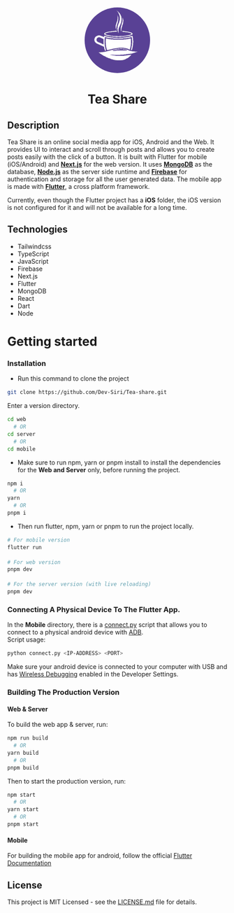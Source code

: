 <p align="center">
  <img src="images/logo.png" height="150" width="150" style="border: 1px solid transparent; border-radius: 100%;" />
</p>

<h1 style="text-align: center;">Tea Share</h1>

## Description

Tea Share is an online social media app for iOS, Android and the Web. It provides UI to interact and scroll through posts and allows you to
create posts easily with the click of a button. It is built with Flutter for mobile (iOS/Android) and **[Next.js](https://nextjs.org)** for the web version. It uses **[MongoDB](https://www.mongodb.com)** as the
database, **[Node.js](https://nodejs.org)** as the server side runtime and **[Firebase](https://firebase.google.com)** for authentication and storage for all the user generated data. The mobile app is made with **[Flutter](https://flutter.dev)**, a cross platform framework.

Currently, even though the Flutter project has a **iOS** folder, the iOS version is not configured for it and will not be available for a long time.

## Technologies

- Tailwindcss
- TypeScript
- JavaScript
- Firebase
- Next.js
- Flutter
- MongoDB
- React
- Dart
- Node

# Getting started

### Installation

- Run this command to clone the project

```sh
git clone https://github.com/Dev-Siri/Tea-share.git
```

Enter a version directory.

```sh
cd web
  # OR
cd server
  # OR
cd mobile
```

- Make sure to run npm, yarn or pnpm install to install the dependencies for the **Web and Server** only, before running the project.

```sh
npm i
  # OR
yarn
  # OR
pnpm i
```

- Then run flutter, npm, yarn or pnpm to run the project locally.

```sh
# For mobile version
flutter run

# For web version
pnpm dev

# For the server version (with live reloading)
pnpm dev
```

### Connecting A Physical Device To The Flutter App.

In the **Mobile** directory, there is a [connect.py](mobile/connect.py) script that allows you to connect to a physical android device with [ADB](https://developer.android.com/studio/command-line/adb). <br />
Script usage:

```sh
python connect.py <IP-ADDRESS> <PORT>
```

Make sure your android device is connected to your computer with USB and has [Wireless Debugging](https://medium.com/android-news/wireless-debugging-through-adb-in-android-using-wifi-965f7edd163a) enabled in the Developer Settings.

### Building The Production Version

#### Web & Server

To build the web app & server, run:

```sh
npm run build
  # OR
yarn build
  # OR
pnpm build
```

Then to start the production version, run:

```sh
npm start
  # OR
yarn start
  # OR
pnpm start
```

#### Mobile

For building the mobile app for android, follow the official [Flutter Documentation](https://docs.flutter.dev/deployment/android) <br />

## License

This project is MIT Licensed - see the [LICENSE.md](LICENSE.md) file for details.
